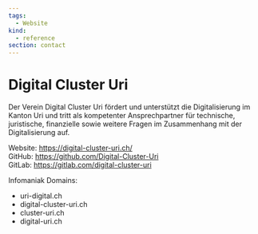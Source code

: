 ```yaml
---
tags:
  - Website
kind:
  - reference
section: contact
---
```


# Digital Cluster Uri

Der Verein Digital Cluster Uri fördert und unterstützt die Digitalisierung im Kanton Uri und tritt als kompetenter Ansprechpartner für technische, juristische, finanzielle sowie weitere Fragen im Zusammenhang mit der Digitalisierung auf.

Website: <https://digital-cluster-uri.ch/>\
GitHub: <https://github.com/Digital-Cluster-Uri>\
GitLab: <https://gitlab.com/digital-cluster-uri>

Infomaniak Domains:

- uri-digital.ch
- digital-cluster-uri.ch
- cluster-uri.ch
- digital-uri.ch
